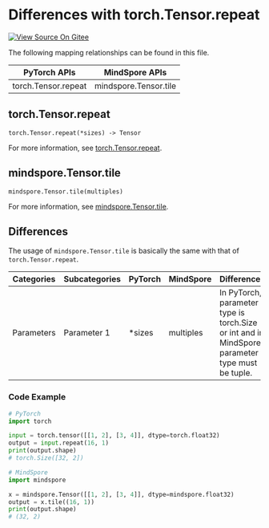 # Differences with torch.Tensor.repeat

[![View Source On Gitee](https://mindspore-website.obs.cn-north-4.myhuaweicloud.com/website-images/r2.3.q1/resource/_static/logo_source_en.svg)](https://gitee.com/mindspore/docs/blob/r2.3.q1/docs/mindspore/source_en/note/api_mapping/pytorch_diff/tensor_repeat.md)

The following mapping relationships can be found in this file.

|     PyTorch APIs      |      MindSpore APIs       |
| :-------------------: | :-----------------------: |
|   torch.Tensor.repeat    |   mindspore.Tensor.tile    |

## torch.Tensor.repeat

```text
torch.Tensor.repeat(*sizes) -> Tensor
```

For more information, see [torch.Tensor.repeat](https://pytorch.org/docs/1.8.1/tensors.html#torch.Tensor.repeat).

## mindspore.Tensor.tile

```text
mindspore.Tensor.tile(multiples)
```

For more information, see [mindspore.Tensor.tile](https://www.mindspore.cn/docs/en/r2.3.0rc1/api_python/mindspore/Tensor/mindspore.Tensor.tile.html).

## Differences

The usage of `mindspore.Tensor.tile` is basically the same with that of `torch.Tensor.repeat`.

| Categories | Subcategories| PyTorch | MindSpore |Differences |
| ---- | ----- | ------- | --------- |------------------ |
| Parameters | Parameter 1 | *sizes   | multiples         | In PyTorch, parameter type is torch.Size or int and in MindSpore, parameter type must be tuple. |

### Code Example

```python
# PyTorch
import torch

input = torch.tensor([[1, 2], [3, 4]], dtype=torch.float32)
output = input.repeat(16, 1)
print(output.shape)
# torch.Size([32, 2])

# MindSpore
import mindspore

x = mindspore.Tensor([[1, 2], [3, 4]], dtype=mindspore.float32)
output = x.tile((16, 1))
print(output.shape)
# (32, 2)
```
